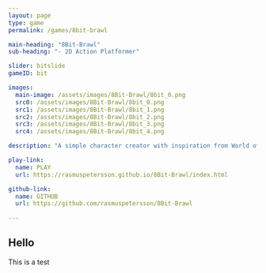 ```yaml
---
layout: page
type: game
permalink: /games/8bit-brawl

main-heading: "8Bit-Brawl"
sub-heading: "- 2D Action Platformer"

slider: bitslide
gameID: bit

images:
  main-image: /assets/images/8Bit-Brawl/8bit_0.png
  src0: /assets/images/8Bit-Brawl/8bit_0.png
  src1: /assets/images/8Bit-Brawl/8bit_1.png
  src2: /assets/images/8Bit-Brawl/8bit_2.png
  src3: /assets/images/8Bit-Brawl/8bit_3.png
  src4: /assets/images/8Bit-Brawl/8bit_4.png

description: "A simple character creator with inspiration from World of Warcraft."

play-link:
  name: PLAY
  url: https://rasmuspetersson.github.io/8Bit-Brawl/index.html

github-link:
  name: GITHUB
  url: https://github.com/rasmuspetersson/8Bit-Brawl
  
---
```

## Hello
This is a test